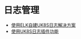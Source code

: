# 日志管理


* [使用ELK自建UK8S日志解决方案](compute/uk8s/log/elastic_filebeat_kibana_solution)
* [使用UK8S日志插件功能](compute/uk8s/log/ELKplugin)